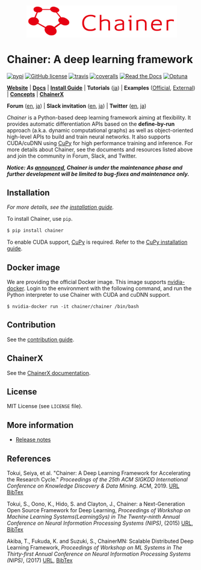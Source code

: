 <div align="center"><img src="https://raw.githubusercontent.com/chainer/chainer/master/docs/image/chainer_red_h.png" width="400"/></div>

# Chainer: A deep learning framework

[![pypi](https://img.shields.io/pypi/v/chainer.svg)](https://pypi.python.org/pypi/chainer)
[![GitHub license](https://img.shields.io/github/license/chainer/chainer.svg)](https://github.com/chainer/chainer)
[![travis](https://img.shields.io/travis/chainer/chainer/master.svg)](https://travis-ci.org/chainer/chainer)
[![coveralls](https://img.shields.io/coveralls/chainer/chainer.svg)](https://coveralls.io/github/chainer/chainer)
[![Read the Docs](https://readthedocs.org/projects/chainer/badge/?version=stable)](https://docs.chainer.org/en/stable/?badge=stable)
[![Optuna](https://img.shields.io/badge/Optuna-integrated-blue)](https://optuna.org)

[**Website**](https://chainer.org/)
| [**Docs**](https://docs.chainer.org/en/stable/)
| [**Install Guide**](https://docs.chainer.org/en/stable/install.html)
| **Tutorials** ([ja](https://tutorials.chainer.org/ja/))
| **Examples** ([Official](examples), [External](https://github.com/chainer-community/awesome-chainer))
| [**Concepts**](https://docs.chainer.org/en/stable/guides/)
| [**ChainerX**](#chainerx)

**Forum** ([en](https://groups.google.com/forum/#!forum/chainer), [ja](https://groups.google.com/forum/#!forum/chainer-jp))
| **Slack invitation** ([en](https://bit.ly/go-chainer-slack), [ja](https://bit.ly/go-chainer-jp-slack))
| **Twitter** ([en](https://twitter.com/ChainerOfficial), [ja](https://twitter.com/ChainerJP))

*Chainer* is a Python-based deep learning framework aiming at flexibility.
It provides automatic differentiation APIs based on the **define-by-run** approach (a.k.a. dynamic computational graphs) as well as object-oriented high-level APIs to build and train neural networks.
It also supports CUDA/cuDNN using [CuPy](https://github.com/cupy/cupy) for high performance training and inference.
For more details about Chainer, see the documents and resources listed above and join the community in Forum, Slack, and Twitter.

***Notice: As [announced](https://chainer.org/announcement/2019/12/05/released-v7.html), Chainer is under the maintenance phase and further development will be limited to bug-fixes and maintenance only.***

## Installation

*For more details, see the [installation guide](https://docs.chainer.org/en/stable/install.html).*

To install Chainer, use `pip`.

```sh
$ pip install chainer
```

To enable CUDA support, [CuPy](https://github.com/cupy/cupy) is required.
Refer to the [CuPy installation guide](https://docs-cupy.chainer.org/en/stable/install.html).


## Docker image

We are providing the official Docker image.
This image supports [nvidia-docker](https://github.com/NVIDIA/nvidia-docker).
Login to the environment with the following command, and run the Python interpreter to use Chainer with CUDA and cuDNN support.

```
$ nvidia-docker run -it chainer/chainer /bin/bash
```


## Contribution

See the [contribution guide](https://docs.chainer.org/en/stable/contribution.html).


## ChainerX

See the [ChainerX documentation](https://docs.chainer.org/en/stable/chainerx/index.html).


## License

MIT License (see `LICENSE` file).


## More information

- [Release notes](https://github.com/chainer/chainer/releases)

## References

Tokui, Seiya, et al. "Chainer: A Deep Learning Framework for Accelerating the Research Cycle." *Proceedings of the 25th ACM SIGKDD International Conference on Knowledge Discovery & Data Mining*. ACM, 2019.
[URL](https://dl.acm.org/citation.cfm?id=3330756) [BibTex](chainer2019_bibtex.txt)

Tokui, S., Oono, K., Hido, S. and Clayton, J.,
Chainer: a Next-Generation Open Source Framework for Deep Learning,
*Proceedings of Workshop on Machine Learning Systems(LearningSys) in
The Twenty-ninth Annual Conference on Neural Information Processing Systems (NIPS)*, (2015)
[URL](http://learningsys.org/papers/LearningSys_2015_paper_33.pdf), [BibTex](chainer_bibtex.txt)

Akiba, T., Fukuda, K. and Suzuki, S.,
ChainerMN: Scalable Distributed Deep Learning Framework,
*Proceedings of Workshop on ML Systems in
The Thirty-first Annual Conference on Neural Information Processing Systems (NIPS)*, (2017)
[URL](http://learningsys.org/nips17/assets/papers/paper_25.pdf), [BibTex](chainermn_bibtex.txt)
